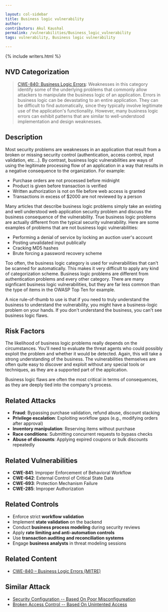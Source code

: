 ```yaml
---

layout: col-sidebar
title: Business logic vulnerability
author: 
contributors: Akul Kaushal
permalink: /vulnerabilities/Business_logic_vulnerability
tags: vulnerability, Business logic vulnerability

---
```


{% include writers.html %}

## NVD Categorization

> [CWE-840: Business Logic Errors](https://cwe.mitre.org/data/definitions/840.html): Weaknesses in this category identify some of the underlying problems that commonly allow attackers to manipulate the business logic of an application. Errors in business logic can be devastating to an entire application. They can be difficult to find automatically, since they typically involve legitimate use of the application's functionality. However, many business logic errors can exhibit patterns that are similar to well-understood implementation and design weaknesses.

## Description

Most security problems are weaknesses in an application that result from a broken or missing security control (authentication, access control, input validation, etc...). By contrast, business logic vulnerabilities are ways of using the legitimate processing flow of an application in a way that results in a negative consequence to the organization. For example:

- Purchase orders are not processed before midnight
- Product is given before transaction is verified
- Written authorization is not on file before web access is granted
- Transactions in excess of $2000 are not reviewed by a person

Many articles that describe business logic problems simply take an existing and well understood web application security problem and discuss the business consequence of the vulnerability. True business logic problems are actually different from the typical security vulnerability. Here are some examples of problems that are not business logic vulnerabilities:

- Performing a denial of service by locking an auction user's account
- Posting unvalidated input publically
- Cracking MD5 hashes
- Brute forcing a password recovery scheme

Too often, the business logic category is used for vulnerabilities that can't be scanned for automatically. This makes it very difficult to apply any kind of categorization scheme. Business logic problems are different from authentication problems and every other category. There are many signficant business logic vulnerabilities, but they are far less common than the type of items in the OWASP Top Ten for example.

A nice rule-of-thumb to use is that if you need to truly understand the business to understand the vulnerability, you might have a business-logic problem on your hands. If you don't understand the business, you can't see business logic flaws.

## Risk Factors

The likelihood of business logic problems really depends on the circumstances. You'll need to evaluate the threat agents who could possibly exploit the problem and whether it would be detected. Again, this will take a strong understanding of the business. The vulnerabilities themselves are often quite easy to discover and exploit without any special tools or techniques, as they are a supported part of the application.

Business logic flaws are often the most critical in terms of consequences, as they are deeply tied into the company's process.

## Related Attacks
- **Fraud**: Bypassing purchase validation, refund abuse, discount stacking
- **Privilege escalation**: Exploiting workflow gaps (e.g., modifying orders after approval)
- **Inventory manipulation**: Reserving items without purchase
- **Race conditions**: Submitting concurrent requests to bypass checks
- **Abuse of discounts**: Applying expired coupons or bulk discounts repeatedly


## Related Vulnerabilities
- **CWE-841**: Improper Enforcement of Behavioral Workflow
- **CWE-642**: External Control of Critical State Data
- **CWE-693**: Protection Mechanism Failure
- **CWE-285**: Improper Authorization

## Related Controls
- Enforce strict **workflow validation**
- Implement **state validation** on the backend
- Conduct **business process modeling** during security reviews
- Apply **rate limiting and anti-automation controls**
- Use **transaction auditing and reconciliation systems**
- Engage **business analysts** in threat modeling sessions

## Related Content 
- [CWE-840 – Business Logic Errors (MITRE)](https://cwe.mitre.org/data/definitions/840.html)


## Similar Attack 
- [Security Configuration -- Based On Poor Misconfigureation](https://owasp.org/Top10/A05_2021-Security_Misconfiguration/)
- [Broken Access Control -- Based On Unintented Access](https://owasp.org/Top10/A01_2021-Broken_Access_Control/)
